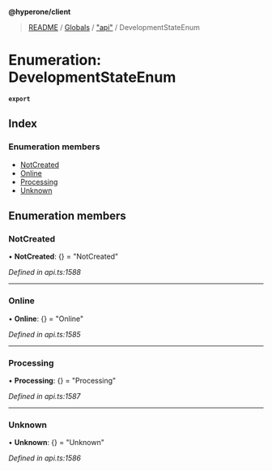 **@hyperone/client**

> [README](../README.md) / [Globals](../globals.md) / ["api"](../modules/_api_.md) / DevelopmentStateEnum

# Enumeration: DevelopmentStateEnum

**`export`** 

## Index

### Enumeration members

* [NotCreated](_api_.developmentstateenum.md#notcreated)
* [Online](_api_.developmentstateenum.md#online)
* [Processing](_api_.developmentstateenum.md#processing)
* [Unknown](_api_.developmentstateenum.md#unknown)

## Enumeration members

### NotCreated

•  **NotCreated**: {} = "NotCreated"

*Defined in api.ts:1588*

___

### Online

•  **Online**: {} = "Online"

*Defined in api.ts:1585*

___

### Processing

•  **Processing**: {} = "Processing"

*Defined in api.ts:1587*

___

### Unknown

•  **Unknown**: {} = "Unknown"

*Defined in api.ts:1586*
